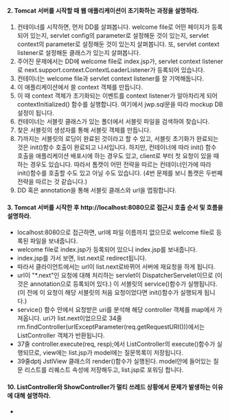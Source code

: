 #### 2. Tomcat 서버를 시작할 때 웹 애플리케이션이 초기화하는 과정을 설명하라.
<ol>
<li>컨테이너를 시작하면, 먼저 DD를 살펴봅니다. welcome file로 어떤 페이지가 등록되어 있는지, servlet config의 parameter로 설정해둔 것이 있는지, servlet context의 parameter로 설정해둔 것이 있는지 살펴봅니다. 또, servlet context listener로 설정해둔 클래스가 있는지 살펴봅니다. </li>
<li>주어진 문제에서는 DD에 welcome file로 index.jsp가, servlet context listener로 next.support.context.ContextLoaderListener가 등록되어 있습니다. </li>
<li>컨테이너는 welcome file과 servlet context listener를 잘 기억해둡니다.</li>
<li>이 애플리케이션에서 쓸 context 객체를 만듭니다.</li>
<li>이 때 context 객체가 초기화되는 이벤트를 context listener가 알아차리게 되어 contextInitialized() 함수를 실행합니다. 여기에서 jwp.sql문을 따라 mockup DB 설정이 됩니다. </li>
<li> 컨테이너는 서블릿 클래스가 있는 폴더에서 서블릿 파일을 검색하여 찾습니다.</li>
<li> 찾은 서블릿의 생성자를 통해 서블릿 객체를 만듭니다.  </li>
<li> 7)까지는 서블릿의 로딩이 완료된 것이라고 할 수 있고, 서블릿 초기화가 완료되는 것은 init()함수 호출이 완료되고 나서입니다. 하지만, 컨테이너에 따라 init() 함수 호출을 애플리케이션 배포시에 하는 경우도 있고, client로 부터 첫 요청이 있을 때 하는 경우도 있습니다. 따라서 톰캣이 어떤 전략을 따르는 컨테이너인가에 따라 init()함수를 호출할 수도 있고 아닐 수도 있습니다. (4번 문제를 보니 톰캣은 두번째 전략을 따르는 것 같습니다.)</li>
<li> DD 혹은 annotation을 통해 서블릿 클래스와 url을 맵핑합니다.</li>
</ol>

#### 3. Tomcat 서버를 시작한 후 http://localhost:8080으로 접근시 호출 순서 및 흐름을 설명하라.
* localhost:8080으로 접근하면, url에 파일 이름까지 없으므로 welcome file로 등록된 파일을 보내줍니다. 
* welcome file로 index.jsp가 등록되어 있으니 index.jsp를 보내줍니다.
* index.jsp를 가서 보면, list.next로 redirect됩니다. 
* 따라서 클라이언트에서는 url이 list.next로바뀌어 서버에 재요청을 하게 됩니다.
* url이 "*.next"인 요청에 대해 처리하는 servlet이 DispatcherServelet이므로 (이것은  annotation으로 등록되어 있다.) 이 서블릿의  service()함수가 실행됩니다. (이 전에 이 요청이 해당 서블릿의 처음 요청이었다면 init()함수가 실행되게 됩니다.)
* service() 함수 안에서 요청받은  uri를 분석해 해당 controller 객체를 map에서 가져옵니다. uri가 list.next이었으므로 34줄 rm.findController(urlExceptParameter(req.getRequestURI()))에서는 ListController 객체가 반환됩니다.
* 37줄 controller.execute(req, resp);에서 ListController의 execute()함수가 실행되므로, view에는 list.jsp가 model에는 질문목록이 저장됩니다. 
* 39줄dptj JstlView 클래스의 render()함수가 실행된다. model안에 들어있는 질문 리스트를 리퀘스트 속성에 저장해두고, list.jsp로 포워딩 합니다.

#### 10. ListController와 ShowController가 멀티 쓰레드 상황에서 문제가 발생하는 이유에 대해 설명하라.
* 

